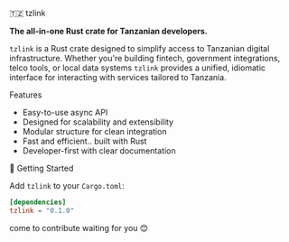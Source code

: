 
🇹🇿 tzlink

**The all-in-one Rust crate for Tanzanian developers.**

`tzlink` is a Rust crate designed to simplify access to Tanzanian digital infrastructure. Whether you're building fintech, government integrations, telco tools, or local data systems  `tzlink` provides a unified, idiomatic interface for interacting with services tailored to Tanzania.

Features

- Easy-to-use async API
- Designed for scalability and extensibility
- Modular structure for clean integration
- Fast and efficient.. built with Rust
- Developer-first with clear documentation

🚀 Getting Started

Add `tzlink` to your `Cargo.toml`:

```toml
[dependencies]
tzlink = "0.1.0"
```

come to contribute waiting for you 😊
